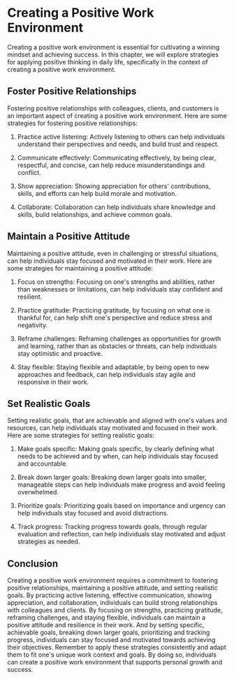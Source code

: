 Creating a Positive Work Environment
========================================================================================================

Creating a positive work environment is essential for cultivating a winning mindset and achieving success. In this chapter, we will explore strategies for applying positive thinking in daily life, specifically in the context of creating a positive work environment.

Foster Positive Relationships
-----------------------------

Fostering positive relationships with colleagues, clients, and customers is an important aspect of creating a positive work environment. Here are some strategies for fostering positive relationships:

1. Practice active listening: Actively listening to others can help individuals understand their perspectives and needs, and build trust and respect.

2. Communicate effectively: Communicating effectively, by being clear, respectful, and concise, can help reduce misunderstandings and conflict.

3. Show appreciation: Showing appreciation for others' contributions, skills, and efforts can help build morale and motivation.

4. Collaborate: Collaboration can help individuals share knowledge and skills, build relationships, and achieve common goals.

Maintain a Positive Attitude
----------------------------

Maintaining a positive attitude, even in challenging or stressful situations, can help individuals stay focused and motivated in their work. Here are some strategies for maintaining a positive attitude:

1. Focus on strengths: Focusing on one's strengths and abilities, rather than weaknesses or limitations, can help individuals stay confident and resilient.

2. Practice gratitude: Practicing gratitude, by focusing on what one is thankful for, can help shift one's perspective and reduce stress and negativity.

3. Reframe challenges: Reframing challenges as opportunities for growth and learning, rather than as obstacles or threats, can help individuals stay optimistic and proactive.

4. Stay flexible: Staying flexible and adaptable, by being open to new approaches and feedback, can help individuals stay agile and responsive in their work.

Set Realistic Goals
-------------------

Setting realistic goals, that are achievable and aligned with one's values and resources, can help individuals stay motivated and focused in their work. Here are some strategies for setting realistic goals:

1. Make goals specific: Making goals specific, by clearly defining what needs to be achieved and by when, can help individuals stay focused and accountable.

2. Break down larger goals: Breaking down larger goals into smaller, manageable steps can help individuals make progress and avoid feeling overwhelmed.

3. Prioritize goals: Prioritizing goals based on importance and urgency can help individuals stay focused and avoid distractions.

4. Track progress: Tracking progress towards goals, through regular evaluation and reflection, can help individuals stay motivated and adjust strategies as needed.

Conclusion
----------

Creating a positive work environment requires a commitment to fostering positive relationships, maintaining a positive attitude, and setting realistic goals. By practicing active listening, effective communication, showing appreciation, and collaboration, individuals can build strong relationships with colleagues and clients. By focusing on strengths, practicing gratitude, reframing challenges, and staying flexible, individuals can maintain a positive attitude and resilience in their work. And by setting specific, achievable goals, breaking down larger goals, prioritizing and tracking progress, individuals can stay focused and motivated towards achieving their objectives. Remember to apply these strategies consistently and adapt them to fit one's unique work context and goals. By doing so, individuals can create a positive work environment that supports personal growth and success.
